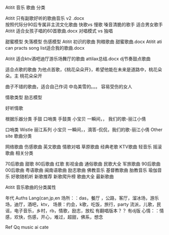 Atitit 音乐 歌曲 分类 

Atitit 只有副歌好听的歌曲音乐 v2 .docx   
按照代际分90后专属非主流文化歌曲
快歌vs 慢歌
嗓音清脆的歌手
适合男女歌手
Atitit 适合女孩子唱的60首歌曲.docx
对唱模式     vs 独唱

甜蜜模型  失落模型  伤感模型
Atitit 初识的歌曲 狗粮歌曲  甜蜜歌曲.docx
Atitit ati can practs song list适合我的歌曲.docx

Atitit 适合ktv酒吧迪厅游乐场舞厅的歌曲 attilax总结.docx  dj节奏鼓点歌曲


适合点歌的歌曲
为他点首歌，《桃花朵朵开》，希望他能在未来是道路中，桃花朵朵。主  桃花朵朵开


曲子不错的歌曲，适合自己作词
中岛美雪的。。。   容易受伤的女人


情歌类型 励志模型

好听情歌

根据乐器分类 手鼓 口哨类
手鼓类
小宝贝 一瞬间，， 我们的歌-丽江小倩

口哨类
Wistle
丽江系列
小宝贝 一瞬间，，滴答-侃侃，我们的歌-丽江小倩
Other site 歌曲分类

网络歌曲
伤感歌曲
英文歌曲
情歌对唱
草原歌曲
经典老歌
KTV歌曲
轻音乐
摇滚歌曲
相关分类

70后歌曲
甜歌
80后歌曲
红歌
影视金曲
通俗歌曲
民歌大全
军旅歌曲
90后歌曲
00后歌曲
粤语歌曲
闽南语歌曲
励志歌曲
佛教音乐
基督教歌曲
胎教音乐
瑜伽音乐
好歌随机听
新歌推荐
新歌爬升榜
歌曲大全
最新歌曲


Atitit 音乐歌曲的分类属性

年代
Auths
Lang(can,jp,en
场所：：das，餐厅 ，公路，客厅，溜冰场，游乐场，迪厅，酒吧，ktv，
场景：约会，k歌，吃饭，旅行，party
流派，儿歌，民谣，电子音乐，乡村，rb，情歌，励志，放松
有翻唱版本？？
有dj版
心情：：情感，欢快，伤感，开心，难过，超甜，佛系，想念



Ref
Qq music ai cate

